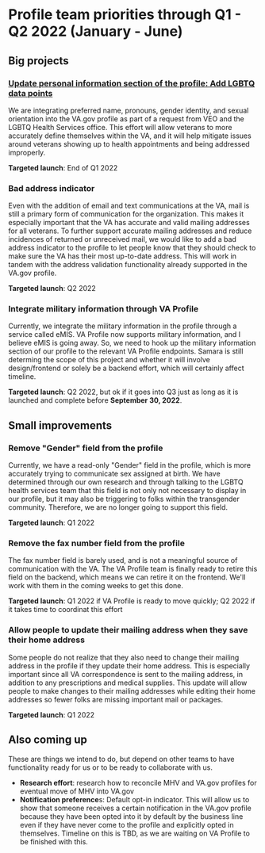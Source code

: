 # Profile team priorities through Q1 - Q2 2022 (January - June) 

## Big projects

### [Update personal information section of the profile: Add LGBTQ data points](https://github.com/department-of-veterans-affairs/va.gov-team/blob/master/products/identity-personalization/profile/personal-information/personal-information-revision/README.md)

We are integrating preferred name, pronouns, gender identity, and sexual orientation into the VA.gov profile as part of a request from VEO and the LGBTQ Health Services office. This effort will allow veterans to more accurately define themselves within the VA, and it will help mitigate issues around veterans showing up to health appointments and being addressed improperly.

**Targeted launch**: End of Q1 2022

### Bad address indicator

Even with the addition of email and text communications at the VA, mail is still a primary form of communication for the organization. This makes it especially important that the VA has accurate and valid mailing addresses for all veterans. To further support accurate mailing addresses and reduce incidences of returned or unreceived mail, we would like to add a bad address indicator to the profile to let people know that they should check to make sure the VA has their most up-to-date address. This will work in tandem with the address validation functionality already supported in the VA.gov profile.

**Targeted launch**: Q2 2022

### Integrate military information through VA Profile

Currently, we integrate the military information in the profile through a service called eMIS. VA Profile now supports military information, and I believe eMIS is going away. So, we need to hook up the military information section of our profile to the relevant VA Profile endpoints. Samara is still determing the scope of this project and whether it will involve design/frontend or solely be a backend effort, which will certainly affect timeline.

**Targeted launch**: Q2 2022, but ok if it goes into Q3 just as long as it is launched and complete before **September 30, 2022**.

## Small improvements

### Remove "Gender" field from the profile

Currently, we have a read-only "Gender" field in the profile, which is more accurately trying to communicate sex assigned at birth. We have determined through our own research and through talking to the LGBTQ health services team that this field is not only not necessary to display in our profile, but it may also be triggering to folks within the transgender community. Therefore, we are no longer going to support this field.

**Targeted launch**: Q1 2022

### Remove the fax number field from the profile

The fax number field is barely used, and is not a meaningful source of communication with the VA. The VA Profile team is finally ready to retire this field on the backend, which means we can retire it on the frontend. We'll work with them in the coming weeks to get this done.

**Targeted launch**: Q1 2022 if VA Profile is ready to move quickly; Q2 2022 if it takes time to coordinat this effort

### Allow people to update their mailing address when they save their home address

Some people do not realize that they also need to change their mailing address in the profile if they update their home address. This is especially important since all VA correspondence is sent to the mailing address, in addition to any prescriptions and medical supplies. This update will allow people to make changes to their mailing addresses while editing their home addresses so fewer folks are missing important mail or packages.

**Targeted launch**: Q1 2022

## Also coming up

These are things we intend to do, but depend on other teams to have functionality ready for us or to be ready to collaborate with us.

- **Research effort**: research how to reconcile MHV and VA.gov profiles for eventual move of MHV into VA.gov
- **Notification preference**s: Default opt-in indicator. This will allow us to show that someone receives a certain notification in the VA.gov profile because they have been opted into it by default by the business line even if they have never come to the profile and explicitly opted in themselves. Timeline on this is TBD, as we are waiting on VA Profile to be finished with this.

